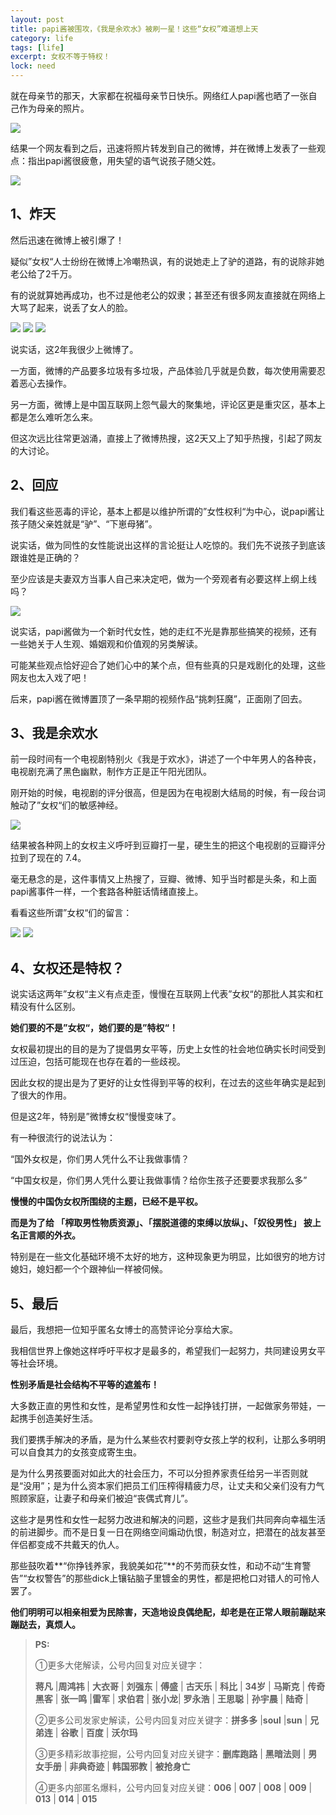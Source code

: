 ```yaml
---
layout: post
title: papi酱被围攻，《我是余欢水》被刷一星！这些“女权”难道想上天
category: life
tags: [life]
excerpt: 女权不等于特权！
lock: need
---
```


就在母亲节的那天，大家都在祝福母亲节日快乐。网络红人papi酱也晒了一张自己作为母亲的照片。

![](http://favorites.ren/assets/images/2020/it/papijiang01.jpg) 

结果一个网友看到之后，迅速将照片转发到自己的微博，并在微博上发表了一些观点：指出papi酱很疲惫，用失望的语气说孩子随父姓。

![](http://favorites.ren/assets/images/2020/it/papijiang02.jpg) 

## 1、炸天

然后迅速在微博上被引爆了！

疑似”女权“人士纷纷在微博上冷嘲热讽，有的说她走上了驴的道路，有的说除非她老公给了2千万。

有的说就算她再成功，也不过是他老公的奴隶；甚至还有很多网友直接就在网络上大骂了起来，说丢了女人的脸。

![](http://favorites.ren/assets/images/2020/it/papijiang03.jpg) 
![](http://favorites.ren/assets/images/2020/it/papijiang04.jpg) 
![](http://favorites.ren/assets/images/2020/it/papijiang05.jpg) 

说实话，这2年我很少上微博了。

一方面，微博的产品要多垃圾有多垃圾，产品体验几乎就是负数，每次使用需要忍着恶心去操作。

另一方面，微博上是中国互联网上怨气最大的聚集地，评论区更是重灾区，基本上都是怎么难听怎么来。

但这次远比往常更汹涌，直接上了微博热搜，这2天又上了知乎热搜，引起了网友的大讨论。

## 2、回应

我们看这些恶毒的评论，基本上都是以维护所谓的”女性权利“为中心，说papi酱让孩子随父亲姓就是“驴”、“下崽母猪”。

说实话，做为同性的女性能说出这样的言论挺让人吃惊的。我们先不说孩子到底该跟谁姓是正确的？

至少应该是夫妻双方当事人自己来决定吧，做为一个旁观者有必要这样上纲上线吗？

![](http://favorites.ren/assets/images/2020/it/papijiang06.jpg) 

说实话，papi酱做为一个新时代女性，她的走红不光是靠那些搞笑的视频，还有一些她关于人生观、婚姻观和价值观的另类解读。

可能某些观点恰好迎合了她们心中的某个点，但有些真的只是戏剧化的处理，这些网友也太入戏了吧！

后来，papi酱在微博置顶了一条早期的视频作品“挑刺狂魔”，正面刚了回去。

## 3、我是余欢水

前一段时间有一个电视剧特别火《我是于欢水》，讲述了一个中年男人的各种丧，电视剧充满了黑色幽默，制作方正是正午阳光团队。

刚开始的时候，电视剧的评分很高，但是因为在电视剧大结局的时候，有一段台词触动了”女权“们的敏感神经。

![](http://favorites.ren/assets/images/2020/it/papijiang07.jpg) 

结果被各种网上的女权主义呼吁到豆瓣打一星，硬生生的把这个电视剧的豆瓣评分拉到了现在的 7.4。

毫无悬念的是，这件事情又上热搜了，豆瓣、微博、知乎当时都是头条，和上面papi酱事件一样，一个套路各种脏话情绪直接上。

看看这些所谓”女权“们的留言：

![](http://favorites.ren/assets/images/2020/it/papijiang08.jpg)
![](http://favorites.ren/assets/images/2020/it/papijiang09.jpg)  

## 4、女权还是特权？

说实话这两年”女权“主义有点走歪，慢慢在互联网上代表”女权“的那批人其实和杠精没有什么区别。

**她们要的不是”女权“，她们要的是”特权“！**

女权最初提出的目的是为了提倡男女平等，历史上女性的社会地位确实长时间受到过压迫，包括可能现在也存在着的一些歧视。

因此女权的提出是为了更好的让女性得到平等的权利，在过去的这些年确实是起到了很大的作用。

但是这2年，特别是”微博女权“慢慢变味了。

有一种很流行的说法认为：

“国外女权是，你们男人凭什么不让我做事情？

“中国女权是，你们男人凭什么要让我做事情？给你生孩子还要要求我那么多”

**慢慢的中国伪女权所围绕的主题，已经不是平权。**

**而是为了给 「榨取男性物质资源」、「摆脱道德的束缚以放纵」、「奴役男性」 披上名正言顺的外衣。**

特别是在一些文化基础环境不太好的地方，这种现象更为明显，比如很穷的地方讨媳妇，媳妇都一个个跟神仙一样被伺候。

## 5、最后

最后，我想把一位知乎匿名女博士的高赞评论分享给大家。

我相信世界上像她这样呼吁平权才是最多的，希望我们一起努力，共同建设男女平等社会环境。

**性别矛盾是社会结构不平等的遮羞布！**

大多数正直的男性和女性，是希望男性和女性一起挣钱打拼，一起做家务带娃，一起携手创造美好生活。

我们要携手解决的矛盾，是为什么某些农村要剥夺女孩上学的权利，让那么多明明可以自食其力的女孩变成寄生虫。

是为什么男孩要面对如此大的社会压力，不可以分担养家责任给另一半否则就是“没用”；是为什么资本家们把员工们压榨得精疲力尽，让丈夫和父亲们没有力气照顾家庭，让妻子和母亲们被迫“丧偶式育儿”。

这些才是男性和女性一起努力改进和解决的问题，这些才是我们共同奔向幸福生活的前进脚步。而不是日复一日在网络空间煽动仇恨，制造对立，把潜在的战友甚至伴侣都变成不共戴天的仇人。

那些鼓吹着**“你挣钱养家，我貌美如花”**的不劳而获女性，和动不动“生育警告”“女权警告”的那些dick上镶钻脑子里镀金的男性，都是把枪口对错人的可怜人罢了。

**他们明明可以相亲相爱为民除害，天造地设良偶绝配，却老是在正常人眼前蹦跶来蹦跶去，真烦人。**

>**PS:**
>
>①更多大佬解读，公号内回复对应关键字：
>
>**蒋凡** |**周鸿祎** | **大衣哥** | **刘强东** | **傅盛** | **古天乐** | **科比** | **34岁** | **马斯克** | **传奇黑客** | **张一鸣** |**雷军** | **求伯君** | **张小龙**| **罗永浩** | **王思聪** | **孙宇晨** | **陆奇** |
>
>②更多公司发家史解读，公号内回复对应关键字：**拼多多** |**soul** |**sun** | **兄弟连** | **谷歌** | **百度** | **沃尔玛**
>
>③更多精彩故事挖掘，公号内回复对应关键字：**删库跑路** | **黑暗法则** | **男女手册** | **非典奇迹** | **韩国邪教** | **被抢身亡**
>
>④更多内部匿名爆料，公号内回复对应关键：**006** | **007** | **008** | **009** | **013** | **014** | **015**
